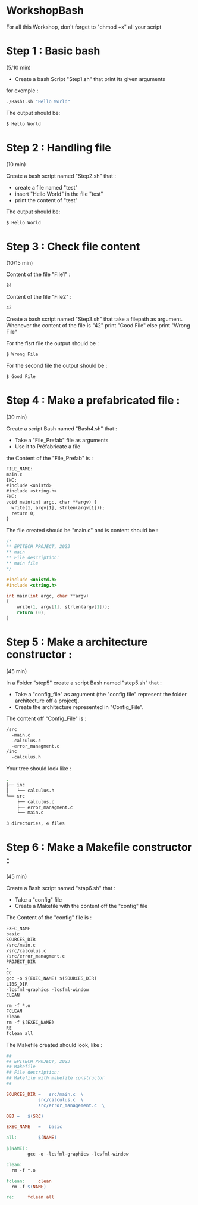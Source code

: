 # WorkshopBash

For all this Workshop, don't forget to "chmod +x" all your script 

# Step 1 : Basic bash
(5/10 min)

- Create a bash Script "Step1.sh" that print its given arguments

for exemple :
```bash
./Bash1.sh "Hello World"
```

The output should be:
```bash
$ Hello World
```

# Step 2 : Handling file
(10 min)

Create a bash script named "Step2.sh" that :
- create a file named "test"
- insert "Hello World" in the file "test"
- print the content of "test"

The output should be:
```bash
$ Hello World
```
# Step 3 : Check file content
(10/15 min)

Content of the file "File1" :

```bash
84
```

Content of the file "File2" :

```bash
42
```

Create a bash script named "Step3.sh" that take a filepath as argument.
Whenever the content of the file is "42" print "Good File" else print "Wrong File"

For the fisrt file the output should be :

```bash
$ Wrong File
```

For the second file the output should be :

```bash
$ Good File
```

# Step 4 : Make a prefabricated file :
(30 min)

Create a script Bash named "Bash4.sh" that :
- Take a "File_Prefab" file as arguments
- Use it to Préfabricate a file

the Content of the "File_Prefab" is :

```txt
FILE_NAME:
main.c
INC:
#include <unistd>
#include <string.h>
FNC: 
void main(int argc, char **argv) {
  write(1, argv[1], strlen(argv[1]));
  return 0;
}
```

The file created should be "main.c" and is content should be :

```c
/*
** EPITECH PROJECT, 2023
** main
** File description:
** main file
*/

#include <unistd.h>
#include <string.h>

int main(int argc, char **argv)
{
    write(1, argv[1], strlen(argv[1]));
    return (0);
}
```

# Step 5 : Make a architecture constructor :
(45 min)

In a Folder "step5" create a script Bash named "step5.sh" that :
- Take a "config_file" as argument (the "config file" represent the folder architecture off a project).
- Create the architecture represented in "Config_File".

The content off "Config_File" is :

```bash
/src
  -main.c
  -calculus.c
  -error_managment.c
/inc
  -calculus.h
```

Your tree should look like :

```bash
.
├── inc
│   └── calculus.h
└── src
    ├── calculus.c
    ├── error_managment.c
    └── main.c

3 directories, 4 files
```

# Step 6 : Make a Makefile constructor :
(45 min)

Create a Bash script named "stap6.sh" that :
- Take a "config" file
- Create a Makefile with the content off the "config" file

The Content of the "config" file is :

```txt
EXEC_NAME
basic
SOURCES_DIR
/src/main.c
/src/calculus.c
/src/error_managment.c
PROJECT_DIR
.
CC
gcc -o $(EXEC_NAME) $(SOURCES_DIR)
LIBS_DIR
-lcsfml-graphics -lcsfml-window
CLEAN

rm -f *.o
FCLEAN
clean
rm -f $(EXEC_NAME)
RE
fclean all
```

The Makefile created should look, like :

```Makefile
##
## EPITECH PROJECT, 2023
## Makefile
## File description:
## Makefile with makefile constructor
##

SOURCES_DIR	= 	src/main.c 	\
			src/calculus.c 	\
			src/error_management.c 	\

OBJ	=	$(SRC)

EXEC_NAME	=	basic

all: 		$(NAME)

$(NAME):
		gcc -o -lcsfml-graphics -lcsfml-window

clean:
  rm -f *.o

fclean:		clean
  rm -f $(NAME)

re:		fclean all
```



